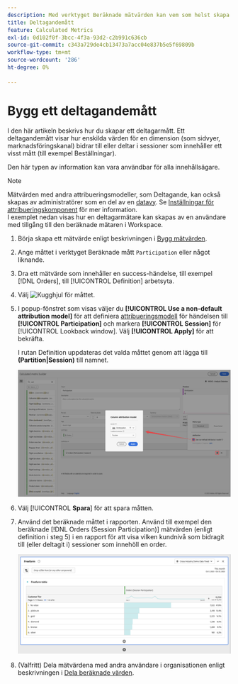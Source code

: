 ```yaml
---
description: Med verktyget Beräknade mätvärden kan vem som helst skapa ett deltagandemått.
title: Deltagandemått
feature: Calculated Metrics
exl-id: 0d102f0f-3bcc-4f3a-93d2-c2b991c636cb
source-git-commit: c343a729de4cb13473a7acc04e837b5e5f69809b
workflow-type: tm+mt
source-wordcount: '286'
ht-degree: 0%

---
```


# Bygg ett deltagandemått

I den här artikeln beskrivs hur du skapar ett deltagarmått. Ett deltagandemått visar hur enskilda värden för en dimension (som sidvyer, marknadsföringskanal) bidrar till eller deltar i sessioner som innehåller ett visst mått (till exempel Beställningar).

Den här typen av information kan vara användbar för alla innehållsägare.

>[!NOTE]
>
>Mätvärden med andra attribueringsmodeller, som Deltagande, kan också skapas av administratörer som en del av en [datavy](https://experienceleague.adobe.com/docs/analytics-platform/using/cja-dataviews/data-views.html). Se [Inställningar för attribueringskomponent](../../../data-views/component-settings/attribution.md) för mer information.<br/>I exemplet nedan visas hur en deltagarmätare kan skapas av en användare med tillgång till den beräknade mätaren i Workspace.


1. Börja skapa ett mätvärde enligt beskrivningen i [Bygg mätvärden](/help/components/calc-metrics/cm-workflow/cm-build-metrics.md).
1. Ange måttet i verktyget Beräknade mått `Participation` eller något liknande.
1. Dra ett mätvärde som innehåller en success-händelse, till exempel [!DNL Orders], till [!UICONTROL Definition] arbetsyta.
1. Välj ![Kugghjul](https://spectrum.adobe.com/static/icons/workflow_18/Smock_Settings_18_N.svg) för måttet.
1. I popup-fönstret som visas väljer du **[!UICONTROL Use a non-default attribution model]** för att definiera [attribueringsmodell](/help/components/calc-metrics/cm-workflow/m-metric-type-alloc.md) för händelsen till **[!UICONTROL Participation]** och markera **[!UICONTROL Session]** för [!UICONTROL Lookback window]. Välj **[!UICONTROL Apply]** för att bekräfta.

   I rutan Definition uppdateras det valda måttet genom att lägga till  **(Partition|Session)** till namnet.

   ![Popup-meny för kolumnattribueringsmodell som visar Deltagande som vald modell och session vald för fönstret Lookback.](assets/participation-setup.png)



1. Välj [!UICONTROL **Spara**] för att spara måtten.
1. Använd det beräknade måttet i rapporten. Använd till exempel den beräknade [!DNL Orders (Session Participation)] mätvärden (enligt definition i steg 5) i en rapport för att visa vilken kundnivå som bidragit till (eller deltagit i) sessioner som innehöll en order.

   ![Frihandsregister som visar kundnivå och beställningar.](assets/participation-pages-customer-tier.png)

1. (Valfritt) Dela mätvärdena med andra användare i organisationen enligt beskrivningen i [Dela beräknade värden](/help/components/calc-metrics/cm-workflow/cm-sharing.md).
